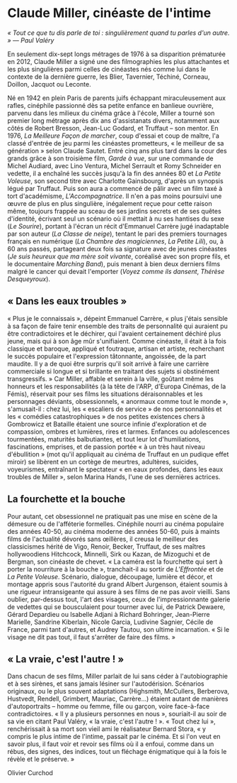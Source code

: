 # Claude Miller, cinéaste de l'intime

_« Tout ce que tu dis parle de toi : singulièrement quand tu parles d'un autre. » — Paul Valéry_

En seulement dix-sept longs métrages de 1976 à sa disparition prématurée en 2012, Claude Miller a signé une des filmographies les plus attachantes et les plus singulières parmi celles de cinéastes nés comme lui dans le contexte de la dernière guerre, les Blier, Tavernier, Téchiné, Corneau, Doillon, Jacquot ou Leconte.

Né en 1942 en plein Paris de parents juifs échappant miraculeusement aux rafles, cinéphile passionné dès sa petite enfance en banlieue ouvrière, parvenu dans les milieux du cinéma grâce à l'école, Miller a tourné son premier long métrage après dix ans d'assistanats divers, notamment aux côtés de Robert Bresson, Jean-Luc Godard, et Truffaut – son mentor. En 1976, _La Meilleure Façon de marcher_, coup d'essai et coup de maître, l'a classé d'entrée de jeu parmi les cinéastes prometteurs, « le meilleur de sa génération » selon Claude Sautet. Entré cinq ans plus tard dans la cour des grands grâce à son troisième film, _Garde à vue_, sur une commande de Michel Audiard, avec Lino Ventura, Michel Serrault et Romy Schneider en vedette, il a enchaîné les succès jusqu'à la fin des années 80 et _La Petite Voleuse_, son second titre avec Charlotte Gainsbourg, d'après un synopsis légué par Truffaut. Puis son aura a commencé de pâlir avec un film taxé à tort d'académisme, _L'Accompagnatrice_. Il n'en a pas moins poursuivi une œuvre de plus en plus singulière, inégalement reçue pour cette raison même, toujours frappée au sceau de ses jardins secrets et de ses quêtes d'identité, écrivant seul un scénario où il mettait à nu ses hantises du sexe (_Le Sourire_), portant à l'écran un récit d'Emmanuel Carrère jugé inadaptable par son auteur (_La Classe de neige_), tentant le pari des premiers tournages français en numérique (_La Chambre des magiciennes_, _La Petite Lili_), ou, à 60 ans passés, partageant deux fois sa signature avec de jeunes cinéastes (_Je suis heureux que ma mère soit vivante_, coréalisé avec son propre fils, et le documentaire _Marching Band_), puis menant à bien deux derniers films malgré le cancer qui devait l'emporter (_Voyez comme ils dansent_, _Thérèse Desqueyroux_).

## « Dans les eaux troubles »

« Plus je le connaissais », dépeint Emmanuel Carrère, « plus j'étais sensible à sa façon de faire tenir ensemble des traits de personnalité qui auraient pu être contradictoires et le déchirer, qui l'avaient certainement déchiré plus jeune, mais qui à son âge mûr s'unifiaient. Comme cinéaste, il était à la fois classique et baroque, appliqué et foutraque, artisan et artiste, recherchant le succès populaire et l'expression tâtonnante, angoissée, de la part maudite. Il y a de quoi être surpris qu'il soit arrivé à faire une carrière commerciale si longue et si brillante en traitant des sujets si obstinément transgressifs. » Car Miller, affable et serein à la ville, goûtant même les honneurs et les responsabilités (à la tête de l'ARP, d'Europa Cinémas, de la Fémis), réservait pour ses films les situations déraisonnables et les personnages déviants, obsessionnels, « anormaux comme tout le monde », s'amusait-il : chez lui, les « escaliers de service » de nos personnalités et les « comédies catastrophiques » de nos petites existences chers à Gombrowicz et Bataille étaient une source infinie d'exploration et de compassion, ombres et lumières, rires et larmes. Enfances ou adolescences tourmentées, maturités balbutiantes, et tout leur lot d'humiliations, fascinations, emprises, et de passion portée « à un très haut niveau d'ébullition » (mot qu'il appliquait au cinéma de Truffaut en un pudique effet miroir) se libèrent en un cortège de meurtres, adultères, suicides, voyeurismes, entraînant le spectateur « en eaux profondes, dans les eaux troubles de Miller », selon Marina Hands, l'une de ses dernières actrices.

## La fourchette et la bouche

Pour autant, cet obsessionnel ne pratiquait pas une mise en scène de la démesure ou de l'afféterie formelles. Cinéphile nourri au cinéma populaire des années 40-50, au cinéma moderne des années 50-60, puis à maints films de l'actualité dévorés sans œillères, il creusa le meilleur des classicismes hérité de Vigo, Renoir, Becker, Truffaut, de ses maîtres hollywoodiens Hitchcock, Minnelli, Sirk ou Kazan, de Mizoguchi et de Bergman, son cinéaste de chevet. « La caméra est la fourchette qui sert à porter la nourriture à la bouche », tranchait-il au sortir de _L'Effrontée_ et de _La Petite Voleuse_. Scénario, dialogue, découpage, lumière et décor, et montage appris sous l'autorité du grand Albert Jurgenson, étaient soumis à une rigueur intransigeante qui assure à ses films de ne pas avoir vieilli. Sans oublier, par-dessus tout, l'art des visages, ceux de l'impressionnante galerie de vedettes qui se bousculaient pour tourner avec lui, de Patrick Dewaere, Gérard Depardieu ou Isabelle Adjani à Richard Bohringer, Jean-Pierre Marielle, Sandrine Kiberlain, Nicole Garcia, Ludivine Sagnier, Cécile de France, parmi tant d'autres, et Audrey Tautou, son ultime incarnation. « Si le visage ne dit pas tout, il faut s'arrêter de faire des films. »

## « La vraie, c'est l'autre ! »

Dans chacun de ses films, Miller parlait de lui sans céder à l'autobiographie et à ses sirènes, et sans jamais lésiner sur l'autodérision. Scénarios originaux, ou le plus souvent adaptations (Highsmith, McCullers, Berberova, Hustvedt, Rendell, Grimbert, Mauriac, Carrère...) étaient autant de manières d'autoportraits – homme ou femme, fille ou garçon, voire face-à-face contradictoires. « Il y a plusieurs personnes en nous », souriait-il au soir de sa vie en citant Paul Valéry, « la vraie, c'est l'autre ! ». « Tout chez lui », renchérissait à sa mort son vieil ami le réalisateur Bernard Stora, « y compris le plus intime de l'intime, passait par le cinéma. Et si l'on veut en savoir plus, il faut voir et revoir ses films où il a enfoui, comme dans un rébus, des signes, des indices, tout un fléchage énigmatique qui à la fois le révèle et le préserve. »

<div class="author">Olivier Curchod</div>
